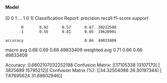 #### Model
[0 0 1 ... 1 0 1]
Classification Report:
              precision    recall  f1-score   support

           0       0.82      0.57      0.67  30212508
           1       0.55      0.81      0.65  19620901

    accuracy                           0.66  49833409
   macro avg       0.68      0.69      0.66  49833409
weighted avg       0.71      0.66      0.66  49833409

Accuracy: 0.6602107032252198
Confusion Matrix:
[[17105338 13107170]
 [ 3825689 15795212]]
Confusion Matrix (%):
[[34.32504086 26.30197344]
 [ 7.67695624 31.69602946]]
